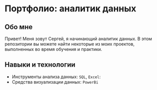 # Портфолио: аналитик данных

## Обо мне 

Привет! Меня зовут Сергей, я начинающий аналитик данных. 
В этом репозитории вы можете найти некоторые из моих проектов, выполненных во время обучения и практики.
<br>

## Навыки и технологии
- Инструменты анализа данных: ``SQL``, ``Excel``: 
- Средства визуализации данных: ``PowerBi``

